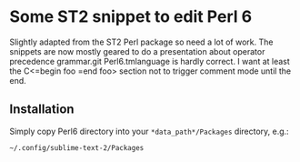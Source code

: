 # Some ST2 snippet to edit Perl 6

Slightly adapted from the ST2 Perl package so need a lot of work.
The snippets are now mostly geared to do a presentation about operator precedence
grammar.git
Perl6.tmlanguage is hardly correct.
I want at least the C<=begin foo  =end foo> section not to trigger comment mode
until the end.

## Installation

Simply copy Perl6 directory into your `*data_path*/Packages` directory, e.g.:

    ~/.config/sublime-text-2/Packages
